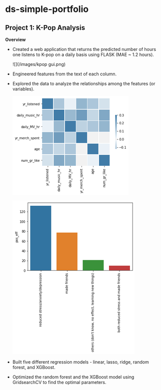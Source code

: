 # ds-simple-portfolio

## Project 1: K-Pop Analysis

**Overview**
- Created a web application that returns the predicted number of hours one listens to K-pop on a daily basis using FLASK (MAE ~ 1.2 hours).

  ![](/images/kpop gui.png)

- Engineered features from the text of each column.
- Explored the data to analyze the relationships among the features (or variables).

  ![](https://github.com/importdata/ds-simple-portfolio/blob/master/images/corr%20plot.png)

  ![](https://github.com/importdata/ds-simple-portfolio/blob/master/images/kpop%20pos%20eff.png)
  
- Built five different regression models - linear, lasso, ridge, random forest, and XGBoost.
- Optimized the random forest and the XGBoost model using GridsearchCV to find the optimal parameters.
